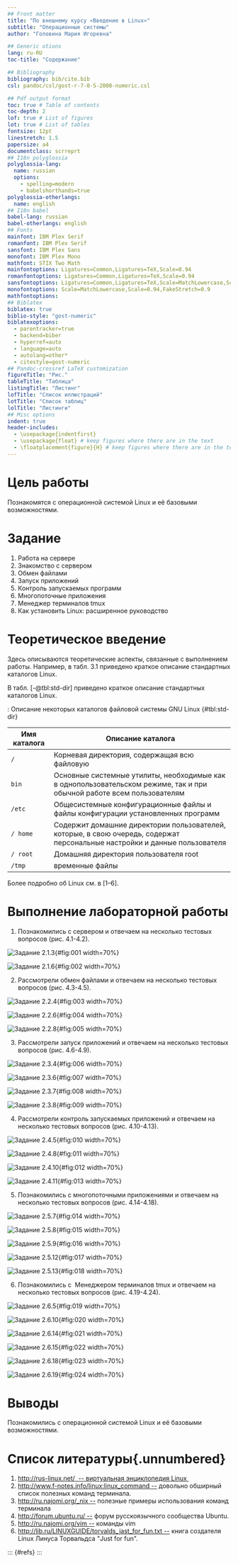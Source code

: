 ```yaml
---
## Front matter
title: "По внешнему курсу «Введение в Linux»"
subtitle: "Операционные системы"
author: "Головина Мария Игоревна"

## Generic otions
lang: ru-RU
toc-title: "Содержание"

## Bibliography
bibliography: bib/cite.bib
csl: pandoc/csl/gost-r-7-0-5-2008-numeric.csl

## Pdf output format
toc: true # Table of contents
toc-depth: 2
lof: true # List of figures
lot: true # List of tables
fontsize: 12pt
linestretch: 1.5
papersize: a4
documentclass: scrreprt
## I18n polyglossia
polyglossia-lang:
  name: russian
  options:
	- spelling=modern
	- babelshorthands=true
polyglossia-otherlangs:
  name: english
## I18n babel
babel-lang: russian
babel-otherlangs: english
## Fonts
mainfont: IBM Plex Serif
romanfont: IBM Plex Serif
sansfont: IBM Plex Sans
monofont: IBM Plex Mono
mathfont: STIX Two Math
mainfontoptions: Ligatures=Common,Ligatures=TeX,Scale=0.94
romanfontoptions: Ligatures=Common,Ligatures=TeX,Scale=0.94
sansfontoptions: Ligatures=Common,Ligatures=TeX,Scale=MatchLowercase,Scale=0.94
monofontoptions: Scale=MatchLowercase,Scale=0.94,FakeStretch=0.9
mathfontoptions:
## Biblatex
biblatex: true
biblio-style: "gost-numeric"
biblatexoptions:
  - parentracker=true
  - backend=biber
  - hyperref=auto
  - language=auto
  - autolang=other*
  - citestyle=gost-numeric
## Pandoc-crossref LaTeX customization
figureTitle: "Рис."
tableTitle: "Таблица"
listingTitle: "Листинг"
lofTitle: "Список иллюстраций"
lotTitle: "Список таблиц"
lolTitle: "Листинги"
## Misc options
indent: true
header-includes:
  - \usepackage{indentfirst}
  - \usepackage{float} # keep figures where there are in the text
  - \floatplacement{figure}{H} # keep figures where there are in the text
---
```


# Цель работы

Познакомятся с операционной системой Linux и её базовыми возможностями. 


# Задание


1. Работа на сервере
2. Знакомство с сервером
3. Обмен файлами
4. Запуск приложений
5. Контроль запускаемых программ
6. Многопоточные приложения
7. Менеджер терминалов tmux
8. Как установить Linux: расширенное руководство

# Теоретическое введение


Здесь описываются теоретические аспекты, связанные с выполнением работы.
Например, в табл. 3.1 приведено краткое описание стандартных каталогов Linux.

В табл. [-@tbl:std-dir] приведено краткое описание стандартных каталогов Linux.

: Описание некоторых каталогов файловой системы GNU Linux {#tbl:std-dir}

| Имя каталога | Описание каталога                                                                                                          |
|--------------|----------------------------------------------------------------------------------------------------------------------------|
| `/`          | Корневая директория, содержащая всю файловую                                                                               |
| `bin`        | Основные системные утилиты, необходимые как в однопользовательском режиме, так и при обычной работе всем пользователям     |
| `/etc`       | Общесистемные конфигурационные файлы и файлы конфигурации установленных программ                                           |
| `/ home`     | Содержит домашние директории пользователей, которые, в свою очередь, содержат персональные настройки и данные пользователя |
| `/ root`     | Домашняя директория пользователя root                                                                                      |
|`/tmp`        | временные файлы                                                                                                            |

Более подробно об Linux см. в [1–6].

# Выполнение лабораторной работы

1. Познакомились с сервером и отвечаем на несколько тестовых вопросов (рис. 4.1-4.2).

![Задание 2.1.3](image/30.JPG){#fig:001 width=70%}

![Задание 2.1.6](image/31.JPG){#fig:002 width=70%}


2. Рассмотрели обмен файлами и отвечаем на несколько тестовых вопросов (рис. 4.3-4.5).


![Задание 2.2.4](image/32.JPG){#fig:003 width=70%}

![Задание 2.2.6](image/33.JPG){#fig:004 width=70%}

![Задание 2.2.8](image/34.JPG){#fig:005 width=70%}


3. Рассмотрели запуск приложений и отвечаем на несколько тестовых вопросов (рис. 4.6-4.9).

![Задание 2.3.4](image/35.JPG){#fig:006 width=70%}

![Задание 2.3.6](image/36.JPG){#fig:007 width=70%}

![Задание 2.3.7](image/37.JPG){#fig:008 width=70%}

![Задание 2.3.8](image/38.JPG){#fig:009 width=70%}

4. Рассмотрели контроль запускаемых приложений и отвечаем на несколько тестовых вопросов (рис. 4.10-4.13).

![Задание 2.4.5](image/39.JPG){#fig:010 width=70%}

![Задание 2.4.8](image/40.JPG){#fig:011 width=70%}

![Задание 2.4.10](image/41.JPG){#fig:012 width=70%}

![Задание 2.4.11](image/42.JPG){#fig:013 width=70%}

5. Познакомились с многопоточными приложениями и отвечаем на несколько тестовых вопросов (рис. 4.14-4.18).

![Задание 2.5.7](image/43.JPG){#fig:014 width=70%}

![Задание 2.5.8](image/44.JPG){#fig:015 width=70%}

![Задание 2.5.9](image/45.JPG){#fig:016 width=70%}

![Задание 2.5.12](image/46.JPG){#fig:017 width=70%}

![Задание 2.5.13](image/47.JPG){#fig:018 width=70%}

6. Познакомились с  Менеджером терминалов tmux и отвечаем на несколько тестовых вопросов (рис. 4.19-4.24).

![Задание 2.6.5](image/48.JPG){#fig:019 width=70%}

![Задание 2.6.10](image/49.JPG){#fig:020 width=70%}

![Задание 2.6.14](image/50.JPG){#fig:021 width=70%}

![Задание 2.6.15](image/51.JPG){#fig:022 width=70%}

![Задание 2.6.18](image/52.JPG){#fig:023 width=70%}

![Задание 2.6.19](image/53.JPG){#fig:024 width=70%}

# Выводы

Познакомились с операционной системой Linux и её базовыми возможностями. 

# Список литературы{.unnumbered}

1. http://rus-linux.net/  -- виртуальная энциклопедия ﻿Linux ﻿
2. ﻿http://www.f-notes.info/linux:linux_command -- довольно обширный список полезных команд терминала.
3. ﻿http://ru.najomi.org/_nix -- полезные примеры использования команд терминала
4. ﻿http://forum.ubuntu.ru/ -- форум русскоязычного сообщества Ubuntu.
5. http://ru.najomi.org/vim -- команды vim
6. ﻿http://lib.ru/LINUXGUIDE/torvalds_jast_for_fun.txt -- книга создателя Linux Линуса Торвальдса "Just for fun".

::: {#refs}
:::

